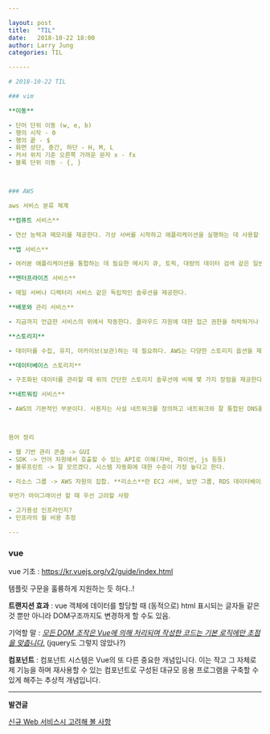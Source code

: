```yaml
---

layout: post
title:  "TIL"
date:   2018-10-22 18:00
author: Larry Jung
categories: TIL

------

# 2018-10-22 TIL       

### vim  

**이동**  

- 단어 단위 이동 (w, e, b)  
- 행의 시작 - 0  
- 행의 끝 - $  
- 화면 상단, 중간, 하단 - H, M, L   
- 커서 위치 기준 오른쪽 가까운 문자 x - fx   
- 블록 단위 이동 - {, }



### AWS  

aws 서비스 분류 체계

**컴퓨트 서비스**

- 연산 능력과 메모리를 제공한다. 가상 서버를 시작하고 애플리케이션을 실행하는 데 사용할 수 있다.

**앱 서비스**

- 여러분 애플리케이션을 통합하는 데 필요한 메시지 큐, 토픽, 대량의 데이터 검색 같은 일반적인 사용에 필요한 솔루션을 제공한다.

**엔터프라이즈 서비스**

- 메일 서버나 디렉터리 서비스 같은 독립적인 솔루션을 제공한다.

**배포와 관리 서비스**

- 지금까지 언급한 서비스의 위에서 작동한다. 클라우드 자원에 대한 접근 권한을 허락하거나 거부하고, 가상 서버를 감시하고, 애플리케이션을 배포하는 데 도움이 된다.

**스토리지**

- 데이터를 수집, 유지, 아카이브(보관)하는 데 필요하다. AWS는 다양한 스토리지 옵션을 제공한다. 객체 스토어 또는 가상 서버와 함께 사용하기 위한 네트워크 연결 스토리지 솔루션이 그러한 예다.

**데이터베이스 스토리지**

- 구조화된 데이터를 관리할 때 위의 간단한 스토리지 솔루션에 비해 몇 가지 장점을 제공한다. AWS는 관계형과 NoSQL 데이터베이스 모두에 대한 솔루션을 제공한다.

**네트워킹 서비스**

- AWS의 기본적인 부분이다. 사용자는 사설 네트워크를 정의하고 네트워크와 잘 통합된 DNS를 사용할 수 있다.



용어 정리

- 웹 기반 관리 콘솔 -> GUI
- SDK -> 언어 차원에서 호출할 수 있는 API로 이해(자바, 파이썬, js 등등)
- 블루프린트 -> 잘 모르겠다. 시스템 자동화에 대한 수준이 가장 높다고 한다. 

- 리소스 그룹 -> AWS 자원의 집합. **리소스**란 EC2 서버, 보안 그룹, RDS 데이터베이스 등을 일컫는 AWS의 추상적 용어이다.

무언가 마이그레이션 할 때 우선 고려할 사항

- 고가용성 인프라인지?
- 인프라의 월 비용 추정

---
```


### vue  

vue 기초 : https://kr.vuejs.org/v2/guide/index.html   

템플릿 구문을 훌륭하게 지원하는 듯 하다..!  

**트랜지션 효과** : vue 객체에 데이터를 할당할 때 (동적으로) html 표시되는 글자들 같은 것 뿐만 아니라 DOM구조까지도 변경하게 할 수도 있음.  

기억할 말 : <u>*모든 DOM 조작은 Vue에 의해 처리되며 작성한 코드는 기본 로직에만 초점을 맞춥니다.*</u>  (jquery도 그렇지 않았나?)  

**컴포넌트** : 컴포넌트 시스템은 Vue의 또 다른 중요한 개념입니다. 이는 작고 그 자체로 제 기능을 하며 재사용할 수 있는 컴포넌트로 구성된 대규모 응용 프로그램을 구축할 수 있게 해주는 추상적 개념입니다.  



---

**발견글**

[신규 Web 서비스시 고려해 볼 사항](http://kwonnam.pe.kr/wiki/web/%EC%8B%A0%EA%B7%9C%EC%84%9C%EB%B9%84%EC%8A%A4#%EC%98%81%EC%9B%85_%EC%9D%98%EC%A1%B4_%EA%B8%88%EC%A7%80)